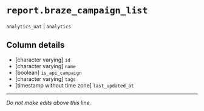 # `report.braze_campaign_list`
`analytics_uat` | `analytics`

## Column details
* [character varying] `id`
* [character varying] `name`
* [boolean]   `is_api_campaign`
* [character varying] `tags`
* [timestamp without time zone] `last_updated_at`

-------------------------------------------------------------------------------
*Do not make edits above this line.*
